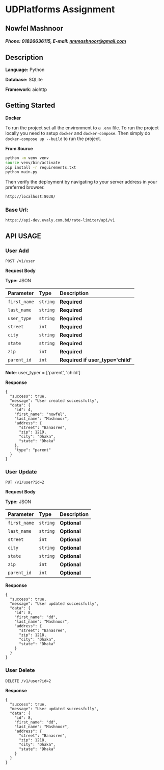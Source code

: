 # UDPlatforms Assignment
## Nowfel Mashnoor
##### Phone: 01826636115, E-mail: nmmashnoor@gmail.com

## Description

**Language:** Python

**Database:** SQLite

**Framework**: aiohttp

## Getting Started

**Docker**

To run the project set all the environment to a `.env` file. To run the project locally you need to setup `docker` and `docker-compose`.
 Then simply do `docker-compose up --build` to run the project. 



**From Source**
```sh
python -m venv venv
source venv/bin/activate
pip install -r requirements.txt
python main.py
```


Then verify the deployment by navigating to your server address in
your preferred browser.

```sh
http://localhost:8030/
```




### Base Url:
```
https://api-dev.evaly.com.bd/rate-limiter/api/v1
```

## API USAGE
### User Add
```http
POST /v1/user
```
**Request Body**

**Type:** 
JSON

| Parameter | Type | Description |
| :--- | :--- | :--- |
| `first_name` | `string` | **Required** |
| `last_name` | `string` | **Required** |
| `user_type` | `string` | **Required** |
| `street` | `int` | **Required** |
| `city` | `string` | **Required** |
| `state` | `string` | **Required** |
| `zip` | `int` | **Required** |
| `parent_id` | `int` | **Required if user_type='child'** |
**Note**: user_typer = ['parent', 'child']

**Response**
```json=
{
  "success": true,
  "message": "User created successfully",
  "data": {
    "id": 4,
    "first_name": "nowfel",
    "last_name": "Mashnoor",
    "address": {
      "street": "Banasree",
      "zip": 1219,
      "city": "Dhaka",
      "state": "Dhaka"
    },
    "type": "parent"
  }
}
```
### User Update
```http
PUT /v1/user?id=2
```
**Request Body**

**Type:**
JSON

| Parameter | Type | Description |
| :--- | :--- | :--- |
| `first_name` | `string` | **Optional** |
| `last_name` | `string` | **Optional** |
| `street` | `int` | **Optional** |
| `city` | `string` | **Optional** |
| `state` | `string` | **Optional** |
| `zip` | `int` | **Optional** |
| `parent_id` | `int` | **Optional** |


**Response**
```json=
{
  "success": true,
  "message": "User updated successfully",
  "data": {
    "id": 8,
    "first_name": "dd",
    "last_name": "Mashnoor",
    "address": {
      "street": "Banasree",
      "zip": 1218,
      "city": "Dhaka",
      "state": "Dhaka"
    }
  }
}
```

### User Delete
```http
DELETE /v1/user?id=2
```

**Response**
```json=
{
  "success": true,
  "message": "User updated successfully",
  "data": {
    "id": 8,
    "first_name": "dd",
    "last_name": "Mashnoor",
    "address": {
      "street": "Banasree",
      "zip": 1218,
      "city": "Dhaka",
      "state": "Dhaka"
    }
  }
}
```

